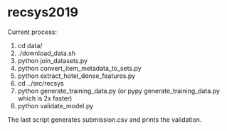 # recsys2019

Current process:

1. cd data/
2. ./download_data.sh
3. python join_datasets.py
4. python convert_item_metadata_to_sets.py
5. python extract_hotel_dense_features.py
6. cd ../src/recsys
7. python generate_training_data.py (or pypy generate_training_data.py which is 2x faster)
8. python validate_model.py 

The last script generates submission.csv and prints the validation.
